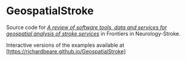 GeospatialStroke
================

Source code for [_A review of software tools, data and services for
geospatial analysis of stroke services_](https://frontiersin.org/)
in Frontiers in Neurology-Stroke.

Interactive versions of the examples available at
[https://richardbeare.github.io/GeospatialStroke]



